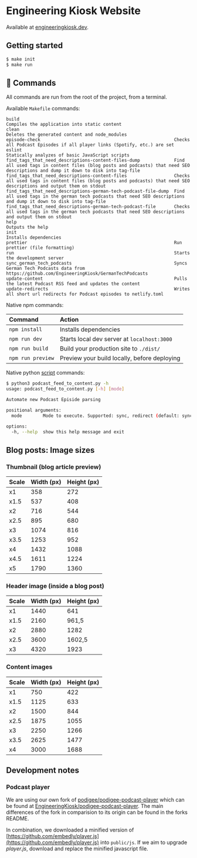 # Engineering Kiosk Website

Available at [engineeringkiosk.dev](https://www.engineeringkiosk.dev/).

## Getting started

```sh
$ make init
$ make run
```

## 🧞 Commands

All commands are run from the root of the project, from a terminal.

Available `Makefile` commands:

```
build                                                           Compiles the application into static content
clean                                                           Deletes the generated content and node_modules
episode-check                                                   Checks all Podcast Episodes if all player links (Spotify, etc.) are set
eslint                                                          Statically analyzes of basic JavaScript scripts
find_tags_that_need_descriptions-content-files-dump             Find all used tags in content files (blog posts and podcasts) that need SEO descriptions and dump it down to disk into tag-file
find_tags_that_need_descriptions-content-files                  Checks all used tags in content files (blog posts and podcasts) that need SEO descriptions and output them on stdout
find_tags_that_need_descriptions-german-tech-podcast-file-dump  Find all used tags in the german tech podcasts that need SEO descriptions and dump it down to disk into tag-file
find_tags_that_need_descriptions-german-tech-podcast-file       Checks all used tags in the german tech podcasts that need SEO descriptions and output them on stdout
help                                                            Outputs the help
init                                                            Installs dependencies
prettier                                                        Run prettier (file formatting)
run                                                             Starts the development server
sync_german_tech_podcasts                                       Syncs German Tech Podcasts data from https://github.com/EngineeringKiosk/GermanTechPodcasts
update-content                                                  Pulls the latest Podcast RSS feed and updates the content
update-redirects                                                Writes all short url redirects for Podcast episodes to netlify.toml
```

Native npm commands:

| Command           | Action                                       |
| :---------------- | :------------------------------------------- |
| `npm install`     | Installs dependencies                        |
| `npm run dev`     | Starts local dev server at `localhost:3000`  |
| `npm run build`   | Build your production site to `./dist/`      |
| `npm run preview` | Preview your build locally, before deploying |

Native python [script](./scripts) commands:

```sh
$ python3 podcast_feed_to_content.py -h
usage: podcast_feed_to_content.py [-h] [mode]

Automate new Podcast Episide parsing

positional arguments:
  mode        Mode to execute. Supported: sync, redirect (default: sync)

options:
  -h, --help  show this help message and exit
```

## Blog posts: Image sizes

### Thumbnail (blog article preview)

| Scale | Width (px) | Height (px) |
| ----- | ---------- | ----------- |
| x1    | 358        | 272         |
| x1.5  | 537        | 408         |
| x2    | 716        | 544         |
| x2.5  | 895        | 680         |
| x3    | 1074       | 816         |
| x3.5  | 1253       | 952         |
| x4    | 1432       | 1088        |
| x4.5  | 1611       | 1224        |
| x5    | 1790       | 1360        |

### Header image (inside a blog post)

| Scale | Width (px) | Height (px) |
| ----- | ---------- | ----------- |
| x1    | 1440       | 641         |
| x1.5  | 2160       | 961,5       |
| x2    | 2880       | 1282        |
| x2.5  | 3600       | 1602,5      |
| x3    | 4320       | 1923        |

### Content images

| Scale | Width (px) | Height (px) |
| ----- | ---------- | ----------- |
| x1    | 750        | 422         |
| x1.5  | 1125       | 633         |
| x2    | 1500       | 844         |
| x2.5  | 1875       | 1055        |
| x3    | 2250       | 1266        |
| x3.5  | 2625       | 1477        |
| x4    | 3000       | 1688        |

## Development notes

### Podcast player

We are using our own fork of [podigee/podigee-podcast-player](https://github.com/podigee/podigee-podcast-player) which can be found at [EngineeringKiosk/podigee-podcast-player](https://github.com/EngineeringKiosk/podigee-podcast-player).
The main differences of the fork in comparision to its origin can be found in the forks README.

In combination, we downloaded a minified version of [https://github.com/embedly/player.js](https://github.com/embedly/player.js) into `public/js`.
If we aim to upgrade _player.js_, download and replace the minified javascript file.
